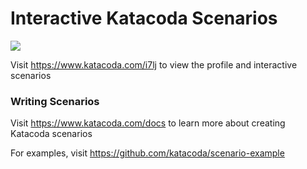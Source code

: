 # Interactive Katacoda Scenarios

[![](http://shields.katacoda.com/katacoda/i7lj/count.svg)](https://www.katacoda.com/i7lj "Get your profile on Katacoda.com")

Visit https://www.katacoda.com/i7lj to view the profile and interactive scenarios

### Writing Scenarios
Visit https://www.katacoda.com/docs to learn more about creating Katacoda scenarios

For examples, visit https://github.com/katacoda/scenario-example
